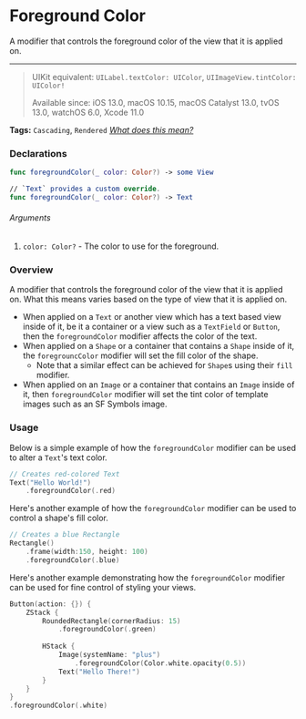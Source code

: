 # Foreground Color
A modifier that controls the foreground color of the view that it is applied on.

---

> UIKit equivalent: `UILabel.textColor: UIColor`, `UIImageView.tintColor: UIColor!`
>
> Available since: iOS 13.0, macOS 10.15, macOS Catalyst 13.0, tvOS 13.0, watchOS 6.0, Xcode 11.0

**Tags:** `Cascading`, `Rendered` _[What does this mean?](/modifiers/README.md#tags)_

### Declarations
```swift
func foregroundColor(_ color: Color?) -> some View

// `Text` provides a custom override.
func foregroundColor(_ color: Color?) -> Text
```

###### Arguments
1. `color: Color?` - The color to use for the foreground.

### Overview
A modifier that controls the foreground color of the view that it is applied on. What this means varies based on the type of view that it is applied on.
- When applied on a `Text` or another view which has a text based view inside of it, be it a container or a view such as a `TextField` or `Button`, then the `foregroundColor` modifier affects the color of the text.
- When applied on a `Shape` or a container that contains a `Shape` inside of it, the `foregrouncColor` modifier will set the fill color of the shape.
    - Note that a similar effect can be achieved for `Shape`s using their `fill` modifier. 
- When applied on an `Image` or a container that contains an `Image` inside of it, then `foregroundColor` modifier will set the tint color of template images such as an SF Symbols image.

### Usage
Below is a simple example of how the `foregroundColor` modifier can be used to alter a `Text`'s text color.
```swift
// Creates red-colored Text
Text("Hello World!")
    .foregroundColor(.red)
```

Here's another example of how the `foregroundColor` modifier can be used to control a shape's fill color.
```swift
// Creates a blue Rectangle 
Rectangle()
    .frame(width:150, height: 100)
    .foregroundColor(.blue)
```

Here's another example demonstrating how the `foregroundColor` modifier can be used for fine control of styling your views.
```swift
Button(action: {}) {
    ZStack {
        RoundedRectangle(cornerRadius: 15)
            .foregroundColor(.green)
        
        HStack {
            Image(systemName: "plus")
                .foregroundColor(Color.white.opacity(0.5))
            Text("Hello There!")
        }
    }
}
.foregroundColor(.white)
```
